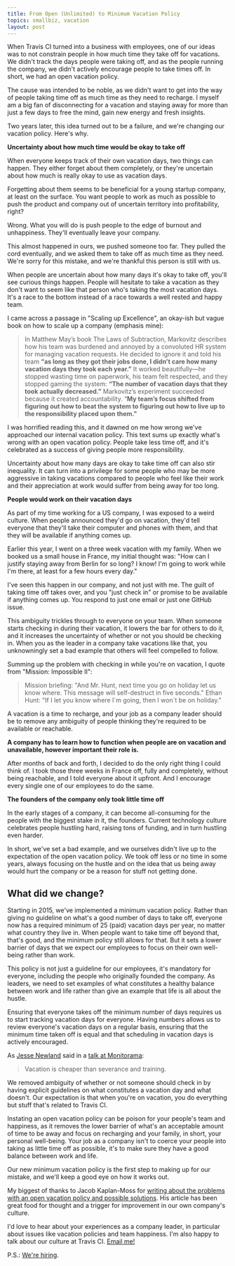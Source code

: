 ```yaml
---
title: From Open (Unlimited) to Minimum Vacation Policy
topics: smallbiz, vacation
layout: post
---
```

When Travis CI turned into a business with employees, one of our ideas was to
not constrain people in how much time they take off for vacations. We didn't
track the days people were taking off, and as the people running the company, we
didn't actively encourage people to take times off. In short, we had an open
vacation policy.

The cause was intended to be noble, as we didn't want to get into the way of
people taking time off as much time as they need to recharge. I myself am a big
fan of disconnecting for a vacation and staying away for more than just a few
days to free the mind, gain new energy and fresh insights.

Two years later, this idea turned out to be a failure, and we're changing our
vacation policy. Here's why.

**Uncertainty about how much time would be okay to take off**

When everyone keeps track of their own vacation days, two things can happen.
They either forget about them completely, or they're uncertain about how much is
really okay to use as vacation days.

Forgetting about them seems to be beneficial for a young startup company, at
least on the surface. You want people to work as much as possible to push the
product and company out of uncertain territory into profitability, right?

Wrong. What you will do is push people to the edge of burnout and unhappiness.
They'll eventually leave your company.

This almost happened in ours, we pushed someone too far. They pulled the cord
eventually, and we asked them to take off as much time as they need. We're sorry
for this mistake, and we're thankful this person is still with us.

When people are uncertain about how many days it's okay to take off, you'll see
curious things happen. People will hesitate to take a vacation as they don't
want to seem like that person who's taking the most vacation days. It's a race
to the bottom instead of a race towards a well rested and happy team.

I came across a passage in "Scaling up Excellence", an okay-ish but vague book
on how to scale up a company (emphasis mine):

> In Matthew May’s book The Laws of Subtraction, Markovitz describes how his
> team was burdened and annoyed by a convoluted HR system for managing vacation
> requests. He decided to ignore it and told his team **“as long as they got
> their jobs done, I didn’t care how many vacation days they took each year.”**
> It worked beautifully—he stopped wasting time on paperwork, his team felt
> respected, and they stopped gaming the system: **“The number of vacation days
> that they took actually decreased.”** Markovitz’s experiment succeeded because
> it created accountability. “**My team’s focus shifted from figuring out how to
> beat the system to figuring out how to live up to the responsibility placed
> upon them."**

I was horrified reading this, and it dawned on me how wrong we've approached our
internal vacation policy. This text sums up exactly what's wrong with an open
vacation policy. People take less time off, and it's celebrated as a success of
giving people more responsibility.

Uncertainty about how many days are okay to take time off can also stir
inequality. It can turn into a privilege for some people who may be more
aggressive in taking vacations compared to people who feel like their work and
their appreciation at work would suffer from being away for too long.

**People would work on their vacation days**

As part of my time working for a US company, I was exposed to a weird culture.
When people announced they'd go on vacation, they'd tell everyone that they'll
take their computer and phones with them, and that they will be available if
anything comes up.

Earlier this year, I went on a three week vacation with my family. When we
booked us a small house in France, my initial thought was: "How can I justify
staying away from Berlin for so long? I know! I'm going to work while I'm there,
at least for a few hours every day."

I've seen this happen in our company, and not just with me. The guilt of taking
time off takes over, and you "just check in" or promise to be available if
anything comes up. You respond to just one email or just one GitHub issue.

This ambiguity trickles through to everyone on your team. When someone starts
checking in during their vacation, it lowers the bar for others to do it, and it
increases the uncertainty of whether or not you should be checking in. When you
as the leader in a company take vacations like that, you unknowningly set a bad
example that others will feel compelled to follow.

Summing up the problem with checking in while you're on vacation, I quote from
"Mission: Impossible II":

> Mission briefing: "And Mr. Hunt, next time you go on holiday let us know
> where. This message will self-destruct in five seconds." Ethan Hunt: "If I let
> you know where I´m going, then I won´t be on holiday."

A vacation is a time to recharge, and your job as a company leader should be to
remove any ambiguity of people thinking they're required to be available or
reachable.

**A company has to learn how to function when people are on vacation and
unavailable, however important their role is.**

After months of back and forth, I decided to do the only right thing I could
think of. I took those three weeks in France off, fully and completely, without
being reachable, and I told everyone about it upfront. And I encourage every
single one of our employees to do the same.

**The founders of the company only took little time off**

In the early stages of a company, it can become all-consuming for the people
with the biggest stake in it, the founders. Current technology culture
celebrates people hustling hard, raising tons of funding, and in turn hustling
even harder.

In short, we've set a bad example, and we ourselves didn't live up to the
expectation of the open vacation policy. We took off less or no time in some
years, always focusing on the hustle and on the idea that us being away would
hurt the company or be a reason for stuff not getting done.

## What did we change?

Starting in 2015, we've implemented a minimum vacation policy. Rather than
giving no guideline on what's a good number of days to take off, everyone now
has a required minimum of 25 (paid) vacation days per year, no matter what
country they live in. When people want to take time off beyond that, that's
good, and the minimum policy still allows for that. But it sets a lower barrier
of days that we expect our employees to focus on their own well-being rather
than work.

This policy is not just a guideline for our employees, it's mandatory for
everyone, including the people who originally founded the company. As leaders,
we need to set examples of what constitutes a healthy balance between work and
life rather than give an example that life is all about the hustle.

Ensuring that everyone takes off the minimum number of days requires us to start
tracking vacation days for everyone. Having numbers allows us to review
everyone's vacation days on a regular basis, ensuring that the minimum time
taken off is equal and that scheduling in vacation days is actively encouraged.

As [Jesse Newland](https://twitter.com/jnewland) said in a [talk at
Monitorama](https://speakerdeck.com/jnewland/optimizing-ops-for-happiness):

> Vacation is cheaper than severance and training.

We removed ambiguity of whether or not someone should check in by having
explicit guidelines on what constitutes a vacation day and what doesn't. Our
expectation is that when you're on vacation, you do everything but stuff that's
related to Travis CI.

Instating an open vacation policy can be poison for your people's team and
happiness, as it removes the lower barrier of what's an acceptable amount of
time to be away and focus on recharging and your family, in short, your personal
well-being. Your job as a company isn't to coerce your people into taking as
little time off as possible, it's to make sure they have a good balance between
work and life.

Our new minimum vacation policy is the first step to making up for our mistake,
and we'll keep a good eye on how it works out.

My biggest of thanks to Jacob Kaplan-Moss for [writing about the problems with
an open vacation policy and possible
solutions](http://jacobian.org/writing/unlimited-vacation/). His article has
been great food for thought and a trigger for improvement in our own company's
culture.

I'd love to hear about your experiences as a company leader, in particular about
issues like vacation policies and team happiness. I'm also happy to talk about
our culture at Travis CI. [Email me!](mailto:meyer@paperplanes.de)

P.S.: [We're hiring](https://travisci.workable.com).
